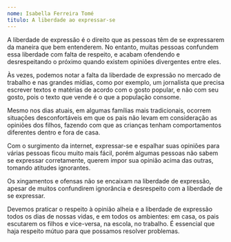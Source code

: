 ```yaml
---
nome: Isabella Ferreira Tomé                     
titulo: A liberdade ao expressar-se
---
```


A liberdade de expressão é o direito que as pessoas têm de se expressarem da maneira que bem entenderem. No entanto, muitas pessoas confundem essa liberdade com falta de respeito, e acabam ofendendo e desrespeitando o próximo quando existem opiniões divergentes entre eles.

Às vezes, podemos notar a falta da liberdade de expressão no mercado de trabalho e nas grandes mídias, como por exemplo, um jornalista que precisa escrever textos e matérias de acordo com o gosto popular, e não com seu gosto, pois o texto que vende é o que a população consome.

Mesmo nos dias atuais, em algumas famílias mais tradicionais, ocorrem situações desconfortáveis em que os pais não levam em consideração as opiniões dos filhos, fazendo com que as crianças tenham comportamentos diferentes dentro e fora de casa.

Com o surgimento da internet, expressar-se e espalhar suas opiniões para várias pessoas ficou muito mais fácil, porém algumas pessoas não sabem se expressar corretamente, querem impor sua opinião acima das outras, tomando atitudes ignorantes.

Os xingamentos e ofensas não se encaixam na liberdade de expressão, apesar de muitos confundirem ignorância e desrespeito com a liberdade de se expressar.

Devemos praticar o respeito à opinião alheia e a liberdade de expressão todos os dias de nossas vidas, e em todos os ambientes: em casa, os pais escutarem os filhos e vice-versa, na escola, no trabalho. É essencial que haja respeito mútuo para que possamos resolver problemas.

